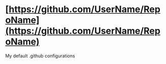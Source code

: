 # [https://github.com/UserName/RepoName](https://github.com/UserName/RepoName)
My default .github configurations
